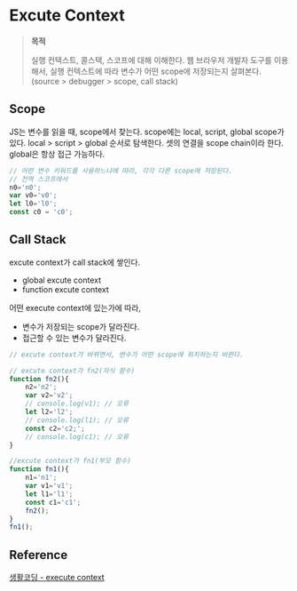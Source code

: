 # Excute Context
> **목적**
> 
> 실행 컨텍스트, 콜스택, 스코프에 대해 이해한다.
> 웹 브라우저 개발자 도구를 이용해서, 실행 컨텍스트에 따라 변수가 어떤 scope에 저장되는지 살펴본다.
> (source > debugger > scope, call stack)

## Scope

JS는 변수를 읽을 때, scope에서 찾는다. 
scope에는 local, script, global scope가 있다.
local > script > global 순서로 탐색한다. 셋의 연결을 scope chain이라 한다. global은 항상 접근 가능하다.

```js
// 어떤 변수 키워드를 사용하느냐에 따라, 각각 다른 scope에 저장된다.
// 전역 스코프에서
n0='n0';
var v0='v0';
let l0='l0';
const c0 = 'c0';
```

## Call Stack

excute context가 call stack에 쌓인다.
- global excute context
- function excute context

어떤 execute context에 있는가에 따라, 
- 변수가 저장되는 scope가 달라진다.
- 접근할 수 있는 변수가 달라진다.

```js
// excute context가 바뀌면서, 변수가 어떤 scope에 위치하는지 바뀐다.

// excute context가 fn2(자식 함수)
function fn2(){
    n2='n2';
    var v2='v2';
    // console.log(v1); // 오류
    let l2='l2'; 
    // console.log(l1); // 오류
    const c2='c2;';
    // console.log(c1); // 오류
}

//excute context가 fn1(부모 함수)
function fn1(){
    n1='n1';
    var v1='v1';
    let l1='l1';
    const c1='c1';
    fn2();
}
fn1();
```
## Reference
[생활코딩 - execute context](https://youtu.be/QtOF0uMBy7k)